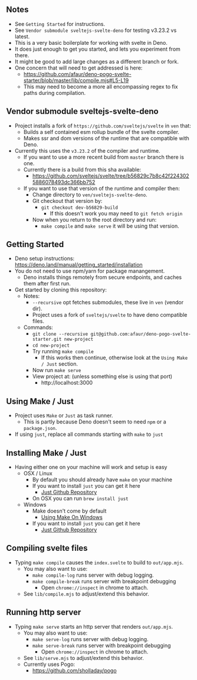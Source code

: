 ## Notes
  - See `Getting Started` for instructions.
  - See `Vendor submodule sveltejs-svelte-deno` for testing v3.23.2 vs latest.
  - This is a very basic boilerplate for working with svelte in Deno.
  - It does just enough to get you started, and lets you experiment from there.
  - It might be good to add large changes as a different branch or fork.
  - One concern that will need to get addressed is here:
    - https://github.com/afaur/deno-pogo-svelte-starter/blob/master/lib/compile.mjs#L5-L19
    - This may need to become a more all encompassing regex to fix paths during compilation.

## Vendor submodule sveltejs-svelte-deno
  - Project installs a fork of `https://github.com/sveltejs/svelte` in `ven` that:
    - Builds a self contained esm rollup bundle of the svelte compiler.
    - Makes ssr and dom versions of the runtime that are compatible with Deno.
  - Currently this uses the `v3.23.2` of the compiler and runtime.
    - If you want to use a more recent build from `master` branch there is one.
    - Currently there is a build from this sha available:
      - https://github.com/sveltejs/svelte/tree/b56829c7b8c42f2243025886078493dc366bb752
    - If you want to use that version of the runtime and compiler then:
      - Change directory to `ven/sveltejs-svelte-deno`.
      - Git checkout that version by:
        - `git checkout dev-b56829-build`
          - If this doesn't work you may need to `git fetch origin`
      - Now when you return to the root directory and run:
        - `make compile` and `make serve` it will be using that version.

## Getting Started
  - Deno setup instructions: https://deno.land/manual/getting_started/installation
  - You do not need to use npm/yarn for package manangement.
    - Deno installs things remotely from secure endpoints, and caches them after first run.
  - Get started by cloning this repository:
    - Notes:
      - `--recursive` opt fetches submodules, these live in `ven` (vendor dir).
      - Project uses a fork of `sveltejs/svelte` to have deno compatible files.
    - Commands:
      - `git clone --recursive git@github.com:afaur/deno-pogo-svelte-starter.git new-project`
      - `cd new-project`
      - Try running `make compile`
        - If this works then continue, otherwise look at the `Using Make / Just` section.
      - Now run `make serve`
      - View project at: (unless something else is using that port)
        - http://localhost:3000

## Using Make / Just
  - Project uses `Make` or `Just` as task runner.
    - This is partly because Deno doesn't seem to need `npm` or a `package.json`.
  - If using `just`, replace all commands starting with `make` to `just`

## Installing Make / Just
  - Having either one on your machine will work and setup is easy
    - OSX / Linux
      - By default you should already have `make` on your machine
      - If you want to install `just` you can get it here
        - [Just Github Repository](https://github.com/casey/just)
      - On OSX you can run `brew install just`
    - Windows
      - Make doesn't come by default 
        - [Using Make On Windows](https://stackoverflow.com/questions/12881854/how-to-use-gnu-make-on-windows)
      - If you want to install `just` you can get it here
        - [Just Github Repository](https://github.com/casey/just)

## Compiling svelte files
  - Typing `make compile` causes the `index.svelte` to build to `out/app.mjs`.
    - You may also want to use:
      - `make compile-log` runs server with debug logging.
      - `make compile-break` runs server with breakpoint debugging
        - Open `chrome://inspect` in chrome to attach.
    - See `lib/compile.mjs` to adjust/extend this behavior.

## Running http server
  - Typing `make serve` starts an http server that renders `out/app.mjs`.
    - You may also want to use:
      - `make serve-log` runs server with debug logging.
      - `make serve-break` runs server with breakpoint debugging
        - Open `chrome://inspect` in chrome to attach.
    - See `lib/serve.mjs` to adjust/extend this behavior. 
    - Currently uses Pogo:
      - https://github.com/sholladay/pogo
